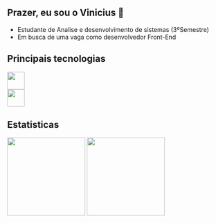 ## Prazer, eu sou o Vinicius 👋
<ul>
          <li>Estudante de Analise e desenvolvimento de sistemas (3ºSemestre)
          <li>Em busca de uma vaga como desenvolvedor Front-End
</ul>

## Principais tecnologias

<div>
<img height="40"  src="https://skillicons.dev/icons?i=react,ts,js,tailwind,html,css"/> 
</div>
<div>
<img height="40"  src="https://skillicons.dev/icons?i=nodejs,express,mongodb,mysql"/> 
</div>

## Estatisticas

<div>
<img height= "180em" src="https://github-readme-stats.vercel.app/api?username=v-L1ma&show_icons=true&theme=dracula">
<img height="180em" src="https://github-readme-stats.vercel.app/api/top-langs/?username=v-L1ma&layout=compact&theme=dracula">
</div>
